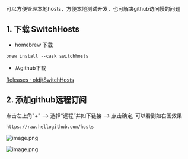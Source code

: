 可以方便管理本地hosts，方便本地测试开发，也可解决github访问慢的问题

## 1. 下载 SwitchHosts

- homebrew 下载

```Shell
brew install --cask switchhosts
```

- 从github下载 

[Releases · oldj/SwitchHosts](https://github.com/oldj/SwitchHosts/releases)

## 2. 添加github远程订阅

点击左上角"+" ——> 选择“远程”并如下链接 ——> 点击确定, 可以看到如右图效果

```Plain Text
https://raw.hellogithub.com/hosts
```





![image.png](/ea004accbaa4.png)



![image.png](/c6014617e824.png)



